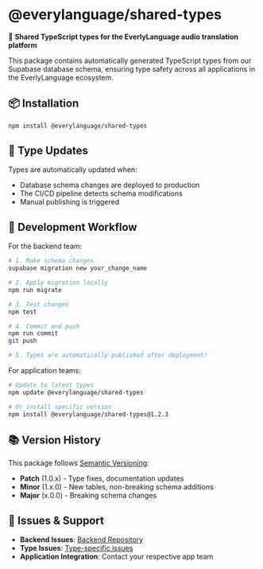 # @everylanguage/shared-types

🎯 **Shared TypeScript types for the EverlyLanguage audio translation platform**

This package contains automatically generated TypeScript types from our Supabase database schema, ensuring type safety across all applications in the EverlyLanguage ecosystem.

## 📦 Installation

```bash
npm install @everylanguage/shared-types
```

## 🔄 Type Updates

Types are automatically updated when:

- Database schema changes are deployed to production
- The CI/CD pipeline detects schema modifications
- Manual publishing is triggered

## 🔧 Development Workflow

For the backend team:

```bash
# 1. Make schema changes
supabase migration new your_change_name

# 2. Apply migration locally
npm run migrate

# 3. Test changes
npm test

# 4. Commit and push
npm run commit
git push

# 5. Types are automatically published after deployment!
```

For application teams:

```bash
# Update to latest types
npm update @everylanguage/shared-types

# Or install specific version
npm install @everylanguage/shared-types@1.2.3
```

## 📚 Version History

This package follows [Semantic Versioning](https://semver.org/):

- **Patch** (1.0.x) - Type fixes, documentation updates
- **Minor** (1.x.0) - New tables, non-breaking schema additions
- **Major** (x.0.0) - Breaking schema changes

## 🐛 Issues & Support

- **Backend Issues**: [Backend Repository](https://github.com/your-org/el-backend/issues)
- **Type Issues**: [Type-specific issues](https://github.com/your-org/el-backend/issues?q=label%3Atypes)
- **Application Integration**: Contact your respective app team
